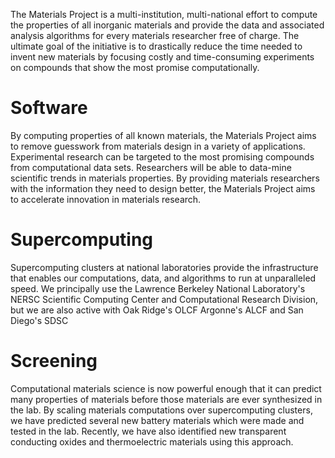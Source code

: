 The Materials Project is a multi-institution, multi-national effort to compute the properties of all inorganic materials and provide the data and associated analysis algorithms for every materials researcher free of charge. The ultimate goal of the initiative is to drastically reduce the time needed to invent new materials by focusing costly and time-consuming experiments on compounds that show the most promise computationally.

# Software

By computing properties of all known materials, the Materials Project aims to remove guesswork from materials design in a variety of applications. Experimental research can be targeted to the most promising compounds from computational data sets. Researchers will be able to data-mine scientific trends in materials properties. By providing materials researchers with the information they need to design better, the Materials Project aims to accelerate innovation in materials research.


# Supercomputing

Supercomputing clusters at national laboratories provide the infrastructure that enables our computations, data, and algorithms to run at unparalleled speed. We principally use the Lawrence Berkeley National Laboratory's NERSC Scientific Computing Center and Computational Research Division, but we are also active with Oak Ridge's OLCF Argonne's ALCF and San Diego's SDSC


# Screening

Computational materials science is now powerful enough that it can predict many properties of materials before those materials are ever synthesized in the lab. By scaling materials computations over supercomputing clusters, we have predicted several new battery materials which were made and tested in the lab. Recently, we have also identified new transparent conducting oxides and thermoelectric materials using this approach.

